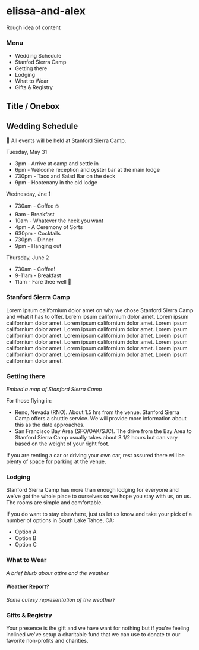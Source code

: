 # elissa-and-alex

Rough idea of content

### Menu
- Wedding Schedule
- Stanfod Sierra Camp
- Getting there
- Lodging
- What to Wear
- Gifts & Registry 

## Title / Onebox

## Wedding Schedule

💬 All events will be held at Stanford Sierra Camp. 

Tuesday, May 31
- 3pm - Arrive at camp and settle in
- 6pm - Welcome reception and oyster bar at the main lodge
- 730pm - Taco and Salad Bar on the deck
- 9pm - Hootenany in the old lodge

Wednesday, Jne 1
- 730am - Coffee :coffee:
- 9am - Breakfast
- 10am - Whatever the heck you want
- 4pm - A Ceremony of Sorts
- 630pm - Cocktails
- 730pm - Dinner
- 9pm - Hanging out

Thursday, June 2
- 730am - Coffee!
- 9-11am - Breakfast
- 11am - Fare thee well :wave:

### Stanford Sierra Camp

Lorem ipsum californium dolor amet on why we chose Stanford Sierra Camp and what it has to offer. Lorem ipsum californium dolor amet. Lorem ipsum californium dolor amet. Lorem ipsum californium dolor amet. Lorem ipsum californium dolor amet. Lorem ipsum californium dolor amet. Lorem ipsum californium dolor amet. Lorem ipsum californium dolor amet. Lorem ipsum californium dolor amet. Lorem ipsum californium dolor amet. Lorem ipsum californium dolor amet. Lorem ipsum californium dolor amet. Lorem ipsum californium dolor amet. Lorem ipsum californium dolor amet. Lorem ipsum californium dolor amet. 

### Getting there

*Embed a map of Stanford Sierra Camp*

For those flying in:
- Reno, Nevada (RNO). About 1.5 hrs from the venue. Stanford Sierra Camp offers a shuttle service. We will provide more information about this as the date approaches.
- San Francisco Bay Area (SFO/OAK/SJC). The drive from the Bay Area to Stanford Sierra Camp usually takes about 3 1/2 hours but can vary based on the weight of your right foot.

If you are renting a car or driving your own car, rest assured there will be plenty of space for parking at the venue.


### Lodging

Stanford Sierra Camp has more than enough lodging for everyone and we've got the whole place to ourselves so we hope you stay with us, on us. The rooms are simple and comfortable.

If you do want to stay elsewhere, just us let us know and take your pick of a number of options in South Lake Tahoe, CA: 

- Option A
- Option B
- Option C

### What to Wear

*A brief blurb about attire and the weather*

#### Weather Report?

*Some cutesy representation of the weather?*

### Gifts & Registry

Your presence is the gift and we have want for nothing but if you're feeling inclined we've setup a charitable fund that we can use to donate to our favorite non-profits and charities.  

